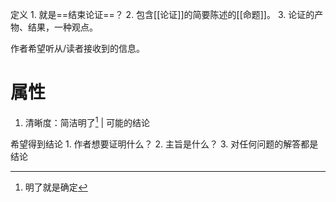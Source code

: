 定义
	1. 就是==结束论证==？
	2. 包含[[论证]]的简要陈述的[[命题]]。
	3. 论证的产物、结果，一种观点。

作者希望听从/读者接收到的信息。
# 属性
1. 清晰度：简洁明了[^1] | 可能的结论

希望得到结论
	1. 作者想要证明什么？
	2. 主旨是什么？
	3. 对任何问题的解答都是结论

[^1]: 明了就是确定